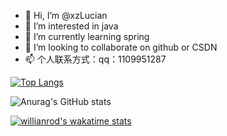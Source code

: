 - 👋 Hi, I’m @xzLucian
- 👀 I’m interested in java
- 🌱 I’m currently learning spring
- 💞️ I’m looking to collaborate on github or CSDN
- 📫 个人联系方式：qq：1109951287



[![Top Langs](https://github-readme-stats.vercel.app/api/top-langs/?username=xzLucian&layout=compact)](https://github.com/anuraghazra/github-readme-stats)

![Anurag's GitHub stats](https://github-readme-stats.vercel.app/api?username=xzLucian&show_icons=true&theme=radical)

[![willianrod's wakatime stats](https://github-readme-stats.vercel.app/api/wakatime?username=xzLucian)](https://github.com/anuraghazra/github-readme-stats)
